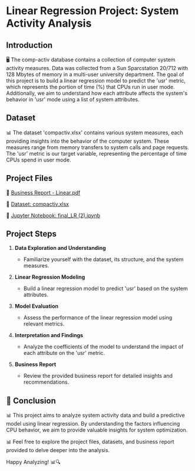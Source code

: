 # Linear Regression Project: System Activity Analysis

## Introduction

🖥️ The comp-activ database contains a collection of computer system activity measures. Data was collected from a Sun Sparcstation 20/712 with 128 Mbytes of memory in a multi-user university department. The goal of this project is to build a linear regression model to predict the 'usr' metric, which represents the portion of time (%) that CPUs run in user mode. Additionally, we aim to understand how each attribute affects the system's behavior in 'usr' mode using a list of system attributes.

## Dataset

📊 The dataset 'compactiv.xlsx' contains various system measures, each providing insights into the behavior of the computer system. These measures range from memory transfers to system calls and page requests. The 'usr' metric is our target variable, representing the percentage of time CPUs spend in user mode.

## Project Files

📁 [Business Report - Linear.pdf](Business+Report_Linear.pdf)

📁 [Dataset: compactiv.xlsx](compactiv.xlsx)

📁 [Jupyter Notebook: final_LR (2).ipynb](final_LR%20%282%29.ipynb)

## Project Steps

1. **Data Exploration and Understanding**
   - Familiarize yourself with the dataset, its structure, and the system measures.

2. **Linear Regression Modeling**
   - Build a linear regression model to predict 'usr' based on the system attributes.

3. **Model Evaluation**
   - Assess the performance of the linear regression model using relevant metrics.

4. **Interpretation and Findings**
   - Analyze the coefficients of the model to understand the impact of each attribute on the 'usr' metric.

5. **Business Report**
   - Review the provided business report for detailed insights and recommendations.

## 🚀 Conclusion

📊 This project aims to analyze system activity data and build a predictive model using linear regression. By understanding the factors influencing CPU behavior, we aim to provide valuable insights for system optimization.

📊 Feel free to explore the project files, datasets, and business report provided to delve deeper into the analysis.

Happy Analyzing! 📊🔍
